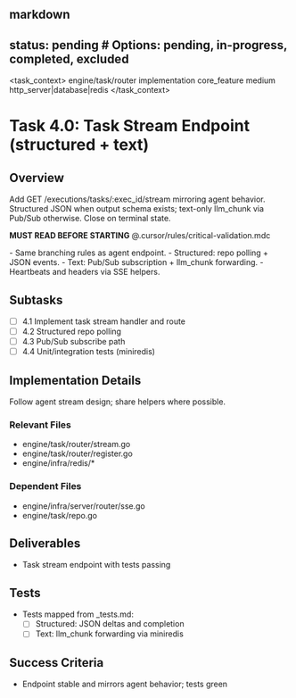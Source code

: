 ## markdown

## status: pending # Options: pending, in-progress, completed, excluded

<task_context>
<domain>engine/task/router</domain>
<type>implementation</type>
<scope>core_feature</scope>
<complexity>medium</complexity>
<dependencies>http_server|database|redis</dependencies>
</task_context>

# Task 4.0: Task Stream Endpoint (structured + text)

## Overview

Add GET /executions/tasks/:exec_id/stream mirroring agent behavior. Structured JSON when output schema exists; text-only llm_chunk via Pub/Sub otherwise. Close on terminal state.

<critical>**MUST READ BEFORE STARTING** @.cursor/rules/critical-validation.mdc</critical>

<requirements>
- Same branching rules as agent endpoint.
- Structured: repo polling + JSON events.
- Text: Pub/Sub subscription + llm_chunk forwarding.
- Heartbeats and headers via SSE helpers.
</requirements>

## Subtasks

- [ ] 4.1 Implement task stream handler and route
- [ ] 4.2 Structured repo polling
- [ ] 4.3 Pub/Sub subscribe path
- [ ] 4.4 Unit/integration tests (miniredis)

## Implementation Details

Follow agent stream design; share helpers where possible.

### Relevant Files

- engine/task/router/stream.go
- engine/task/router/register.go
- engine/infra/redis/\*

### Dependent Files

- engine/infra/server/router/sse.go
- engine/task/repo.go

## Deliverables

- Task stream endpoint with tests passing

## Tests

- Tests mapped from \_tests.md:
  - [ ] Structured: JSON deltas and completion
  - [ ] Text: llm_chunk forwarding via miniredis

## Success Criteria

- Endpoint stable and mirrors agent behavior; tests green
